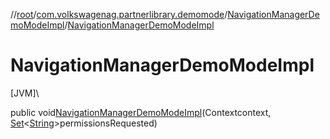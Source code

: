 //[root](../../../index.md)/[com.volkswagenag.partnerlibrary.demomode](../index.md)/[NavigationManagerDemoModeImpl](index.md)/[NavigationManagerDemoModeImpl](-navigation-manager-demo-mode-impl.md)

# NavigationManagerDemoModeImpl

[JVM]\

public void[NavigationManagerDemoModeImpl](-navigation-manager-demo-mode-impl.md)(Contextcontext, [Set](https://docs.oracle.com/javase/8/docs/api/java/util/Set.html)&lt;[String](https://docs.oracle.com/javase/8/docs/api/java/lang/String.html)&gt;permissionsRequested)
